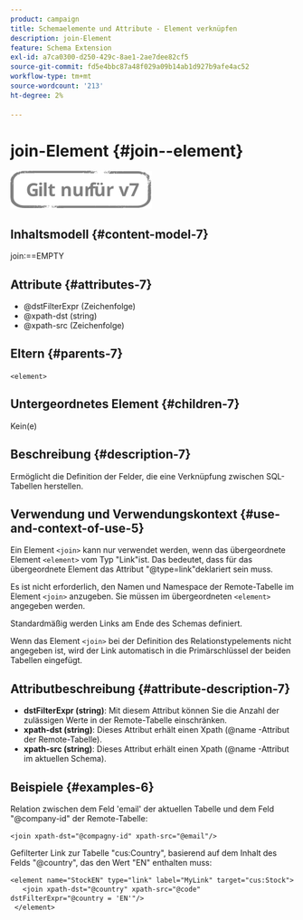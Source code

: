 ```yaml
---
product: campaign
title: Schemaelemente und Attribute - Element verknüpfen
description: join-Element
feature: Schema Extension
exl-id: a7ca0300-d250-429c-8ae1-2ae7dee82cf5
source-git-commit: fd5e4bbc87a48f029a09b14ab1d927b9afe4ac52
workflow-type: tm+mt
source-wordcount: '213'
ht-degree: 2%

---
```


# join-Element {#join--element}

![](../../../assets/v7-only.svg)

## Inhaltsmodell {#content-model-7}

join:==EMPTY

## Attribute {#attributes-7}

* @dstFilterExpr (Zeichenfolge)
* @xpath-dst (string)
* @xpath-src (Zeichenfolge)

## Eltern {#parents-7}

`<element>`

## Untergeordnetes Element {#children-7}

Kein(e)

## Beschreibung {#description-7}

Ermöglicht die Definition der Felder, die eine Verknüpfung zwischen SQL-Tabellen herstellen.

## Verwendung und Verwendungskontext {#use-and-context-of-use-5}

Ein Element `<join>` kann nur verwendet werden, wenn das übergeordnete Element `<element>` vom Typ &quot;Link&quot;ist. Das bedeutet, dass für das übergeordnete Element das Attribut &quot;@type=link&quot;deklariert sein muss.

Es ist nicht erforderlich, den Namen und Namespace der Remote-Tabelle im Element `<join>` anzugeben. Sie müssen im übergeordneten `<element>` angegeben werden.

Standardmäßig werden Links am Ende des Schemas definiert.

Wenn das Element `<join>` bei der Definition des Relationstypelements nicht angegeben ist, wird der Link automatisch in die Primärschlüssel der beiden Tabellen eingefügt.

## Attributbeschreibung {#attribute-description-7}

* **dstFilterExpr (string)**: Mit diesem Attribut können Sie die Anzahl der zulässigen Werte in der Remote-Tabelle einschränken.
* **xpath-dst (string)**: Dieses Attribut erhält einen Xpath (@name -Attribut der Remote-Tabelle).
* **xpath-src (string)**: Dieses Attribut erhält einen Xpath (@name -Attribut im aktuellen Schema).

## Beispiele {#examples-6}

Relation zwischen dem Feld &#39;email&#39; der aktuellen Tabelle und dem Feld &quot;@company-id&quot; der Remote-Tabelle:

```
<join xpath-dst="@compagny-id" xpath-src="@email"/>
```

Gefilterter Link zur Tabelle &quot;cus:Country&quot;, basierend auf dem Inhalt des Felds &quot;@country&quot;, das den Wert &quot;EN&quot; enthalten muss:

```
<element name="StockEN" type="link" label="MyLink" target="cus:Stock">
   <join xpath-dst="@country" xpath-src="@code" dstFilterExpr="@country = 'EN'"/>
 </element>
```
